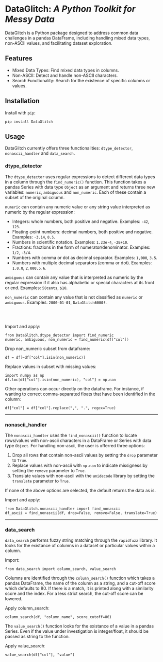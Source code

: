 # DataGlitch: _A Python Toolkit for Messy Data_

DataGlitch is a Python package designed to address common data challenges in a pandas DataFrame, including handling mixed data types, non-ASCII values, and facilitating dataset exploration. 

## Features

- Mixed Data Types: Find mixed data types in columns. 
- Non-ASCII: Detect and handle non-ASCII characters.
- Search Functionality: Search for the existence of specific columns or values.

## Installation

Install with `pip`:
```
pip install DataGlitch
```
## Usage

DataGlitch currently offers three functionalities: `dtype_detector`, `nonascii_handler` and `data_search`. 


### dtype_detector

The `dtype_detector` uses regular expressions to detect different data types in a column through the `find_numeric()` function. This function takes a pandas Series with data type `Object` as an argument and returns three new variables: `numeric`, `ambiguous` and `non_numeric`. Each of these contain a subset of the original column.

`numeric` can contain any numeric value or any string value interpreted as numeric by the regular expression:
-	Integers: whole numbers, both positive and negative. Examples: `-42`, `123`. 
-	Floating-point numbers: decimal numbers, both positive and negative. Examples: `-3.14`, `0.5`. 
-	Numbers in scientific notation. Examples: `1.23e-4`, `-2E+10`. 
-	Fractions: fractions in the form of numerator/denominator. Examples: `1/2`, `-3/4`. 
-	Numbers with comma or dot as decimal separator. Examples: `1,000`, `3.5`. 
-	Numbers with multiple decimal separators (comma or dot). Examples: `1.0.0`, `2,000.5.6`.

`ambiguous` can contain any value that is interpreted as numeric by the regular expression if it also has alphabetic or special characters at its front or end. Examples: `50cents`, `$10`.

`non_numeric` can contain any value that is not classified as `numeric` or `ambiguous`. Examples: `2000-01-01`, `DataGlitch6000!`.

<br><br>

Import and apply:
```
from DataGlitch.dtype_detector import find_numeric
numeric, ambiguous, non_numeric = find_numeric(df["col"])
```

Drop non_numeric subset from dataframe:
```
df = df[~df["col"].isin(non_numeric)]
```

Replace values in subset with missing values:
```
import numpy as np
df.loc[df["col"].isin(non_numeric), "col"] = np.nan
```

Other operations can occur directly on the dataframe. For instance, if wanting to correct comma-separated floats that have been identified in the column:
```
df["col"] = df["col"].replace(",", ".", regex=True)
```

---
### nonascii_handler

The `nonascii_handler` uses the `find_nonascii()` function to locate rows/values with non-ascii characters in a DataFrame or Series with data type `Object`. For handling non-ascii, the user is offerred three options:
1. Drop all rows that contain non-ascii values by setting the `drop` parameter to `True`.
2. Replace values with non-ascii with `np.nan` to indicate missigness by setting the `remove` parameter to `True`.
3. Translate values with non-ascii with the `unidecode` library by setting the `translate` parameter to `True`.

If none of the above options are selected, the default returns the data as is.

Import and apply:
```
from DataGlitch.nonascii_handler import find_nonascii
df_ascii = find_nonascii(df, drop=False, remove=False, translate=True)
```

---
### data_search

`data_search` performs fuzzy string matching through the `rapidfuzz` library. It looks for the existance of columns in a dataset or particular values within a column. 

Import:
```
from data_search import column_search, value_search
```

Columns are identified through the `column_search()` function which takes a pandas DataFrame, the name of the column as a string, and a cut-off score which defaults to 80. If there is a match, it is printed along with a similarity score and the index. For a less strict search, the cut-off score can be lowered.

Apply column_search:
```
column_search(df, "column_name", score_cutoff=80)
```

The `value_search()` function looks for the existance of a value in a pandas Series. Even if the value under investigation is integer/float, it should be passed as string to the function.

Apply value_search:
```
value_search(df["col"], "value")
```




